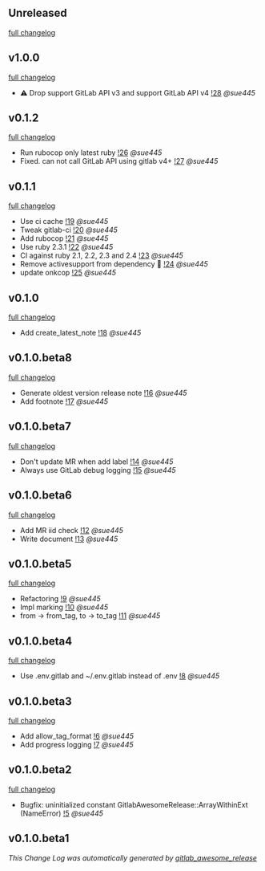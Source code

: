 ## Unreleased
[full changelog](https://gitlab.com/sue445/gitlab_awesome_release/compare/v1.0.0...HEAD)


## v1.0.0
[full changelog](https://gitlab.com/sue445/gitlab_awesome_release/compare/v0.1.2...v1.0.0)

* :warning: Drop support GitLab API v3 and support GitLab API v4 [!28](https://gitlab.com/sue445/gitlab_awesome_release/merge_requests/28) *@sue445*

## v0.1.2
[full changelog](https://gitlab.com/sue445/gitlab_awesome_release/compare/v0.1.1...v0.1.2)

* Run rubocop only latest ruby [!26](https://gitlab.com/sue445/gitlab_awesome_release/merge_requests/26) *@sue445*
* Fixed. can not call GitLab API using gitlab v4+ [!27](https://gitlab.com/sue445/gitlab_awesome_release/merge_requests/27) *@sue445*

## v0.1.1
[full changelog](https://gitlab.com/sue445/gitlab_awesome_release/compare/v0.1.0...v0.1.1)

* Use ci cache [!19](https://gitlab.com/sue445/gitlab_awesome_release/merge_requests/19) *@sue445*
* Tweak gitlab-ci [!20](https://gitlab.com/sue445/gitlab_awesome_release/merge_requests/20) *@sue445*
* Add rubocop [!21](https://gitlab.com/sue445/gitlab_awesome_release/merge_requests/21) *@sue445*
* Use ruby 2.3.1 [!22](https://gitlab.com/sue445/gitlab_awesome_release/merge_requests/22) *@sue445*
* CI against ruby 2.1, 2.2, 2.3 and 2.4 [!23](https://gitlab.com/sue445/gitlab_awesome_release/merge_requests/23) *@sue445*
* Remove activesupport from dependency :put_litter_in_its_place: [!24](https://gitlab.com/sue445/gitlab_awesome_release/merge_requests/24) *@sue445*
* update onkcop [!25](https://gitlab.com/sue445/gitlab_awesome_release/merge_requests/25) *@sue445*

## v0.1.0
[full changelog](https://gitlab.com/sue445/gitlab_awesome_release/compare/v0.1.0.beta8...v0.1.0)

* Add create_latest_note [!18](https://gitlab.com/sue445/gitlab_awesome_release/merge_requests/18) *@sue445*

## v0.1.0.beta8
[full changelog](https://gitlab.com/sue445/gitlab_awesome_release/compare/v0.1.0.beta7...v0.1.0.beta8)

* Generate oldest version release note [!16](https://gitlab.com/sue445/gitlab_awesome_release/merge_requests/16) *@sue445*
* Add footnote [!17](https://gitlab.com/sue445/gitlab_awesome_release/merge_requests/17) *@sue445*

## v0.1.0.beta7
[full changelog](https://gitlab.com/sue445/gitlab_awesome_release/compare/v0.1.0.beta6...v0.1.0.beta7)

* Don't update MR when add label [!14](https://gitlab.com/sue445/gitlab_awesome_release/merge_requests/14) *@sue445*
* Always use GitLab debug logging [!15](https://gitlab.com/sue445/gitlab_awesome_release/merge_requests/15) *@sue445*

## v0.1.0.beta6
[full changelog](https://gitlab.com/sue445/gitlab_awesome_release/compare/v0.1.0.beta5...v0.1.0.beta6)

* Add MR iid check [!12](https://gitlab.com/sue445/gitlab_awesome_release/merge_requests/12) *@sue445*
* Write document [!13](https://gitlab.com/sue445/gitlab_awesome_release/merge_requests/13) *@sue445*

## v0.1.0.beta5
[full changelog](https://gitlab.com/sue445/gitlab_awesome_release/compare/v0.1.0.beta4...v0.1.0.beta5)

* Refactoring [!9](https://gitlab.com/sue445/gitlab_awesome_release/merge_requests/9) *@sue445*
* Impl marking [!10](https://gitlab.com/sue445/gitlab_awesome_release/merge_requests/10) *@sue445*
* from -> from_tag, to -> to_tag [!11](https://gitlab.com/sue445/gitlab_awesome_release/merge_requests/11) *@sue445*

## v0.1.0.beta4
[full changelog](https://gitlab.com/sue445/gitlab_awesome_release/compare/v0.1.0.beta3...v0.1.0.beta4)

* Use .env.gitlab and ~/.env.gitlab instead of .env [!8](https://gitlab.com/sue445/gitlab_awesome_release/merge_requests/8) *@sue445*

## v0.1.0.beta3
[full changelog](https://gitlab.com/sue445/gitlab_awesome_release/compare/v0.1.0.beta2...v0.1.0.beta3)

* Add allow_tag_format [!6](https://gitlab.com/sue445/gitlab_awesome_release/merge_requests/6) *@sue445*
* Add progress logging [!7](https://gitlab.com/sue445/gitlab_awesome_release/merge_requests/7) *@sue445*

## v0.1.0.beta2
[full changelog](https://gitlab.com/sue445/gitlab_awesome_release/compare/v0.1.0.beta1...v0.1.0.beta2)

* Bugfix: uninitialized constant GitlabAwesomeRelease::ArrayWithinExt (NameError) [!5](https://gitlab.com/sue445/gitlab_awesome_release/merge_requests/5) *@sue445*

## v0.1.0.beta1

*This Change Log was automatically generated by [gitlab_awesome_release](https://gitlab.com/sue445/gitlab_awesome_release)*
